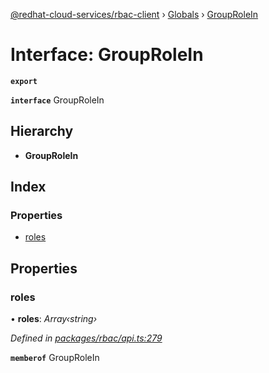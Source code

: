 [@redhat-cloud-services/rbac-client](../README.md) › [Globals](../globals.md) › [GroupRoleIn](grouprolein.md)

# Interface: GroupRoleIn

**`export`** 

**`interface`** GroupRoleIn

## Hierarchy

* **GroupRoleIn**

## Index

### Properties

* [roles](grouprolein.md#roles)

## Properties

###  roles

• **roles**: *Array‹string›*

*Defined in [packages/rbac/api.ts:279](https://github.com/RedHatInsights/javascript-clients/blob/master/packages/rbac/api.ts#L279)*

**`memberof`** GroupRoleIn
